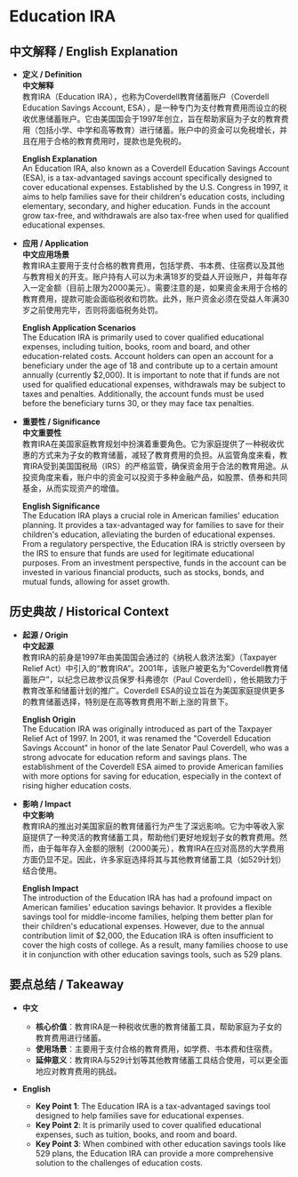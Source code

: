 # Education IRA

## 中文解释 / English Explanation

* **定义 / Definition**  
  **中文解释**  
  教育IRA（Education IRA），也称为Coverdell教育储蓄账户（Coverdell Education Savings Account, ESA），是一种专门为支付教育费用而设立的税收优惠储蓄账户。它由美国国会于1997年创立，旨在帮助家庭为子女的教育费用（包括小学、中学和高等教育）进行储蓄。账户中的资金可以免税增长，并且在用于合格的教育费用时，提款也是免税的。  

  **English Explanation**  
  An Education IRA, also known as a Coverdell Education Savings Account (ESA), is a tax-advantaged savings account specifically designed to cover educational expenses. Established by the U.S. Congress in 1997, it aims to help families save for their children's education costs, including elementary, secondary, and higher education. Funds in the account grow tax-free, and withdrawals are also tax-free when used for qualified educational expenses.

* **应用 / Application**  
  **中文应用场景**  
  教育IRA主要用于支付合格的教育费用，包括学费、书本费、住宿费以及其他与教育相关的开支。账户持有人可以为未满18岁的受益人开设账户，并每年存入一定金额（目前上限为2000美元）。需要注意的是，如果资金未用于合格的教育费用，提款可能会面临税收和罚款。此外，账户资金必须在受益人年满30岁之前使用完毕，否则将面临税务处罚。  

  **English Application Scenarios**  
  The Education IRA is primarily used to cover qualified educational expenses, including tuition, books, room and board, and other education-related costs. Account holders can open an account for a beneficiary under the age of 18 and contribute up to a certain amount annually (currently $2,000). It is important to note that if funds are not used for qualified educational expenses, withdrawals may be subject to taxes and penalties. Additionally, the account funds must be used before the beneficiary turns 30, or they may face tax penalties.

* **重要性 / Significance**  
  **中文重要性**  
  教育IRA在美国家庭教育规划中扮演着重要角色。它为家庭提供了一种税收优惠的方式来为子女的教育储蓄，减轻了教育费用的负担。从监管角度来看，教育IRA受到美国国税局（IRS）的严格监管，确保资金用于合法的教育用途。从投资角度来看，账户中的资金可以投资于多种金融产品，如股票、债券和共同基金，从而实现资产的增值。  

  **English Significance**  
  The Education IRA plays a crucial role in American families' education planning. It provides a tax-advantaged way for families to save for their children's education, alleviating the burden of educational expenses. From a regulatory perspective, the Education IRA is strictly overseen by the IRS to ensure that funds are used for legitimate educational purposes. From an investment perspective, funds in the account can be invested in various financial products, such as stocks, bonds, and mutual funds, allowing for asset growth.

## 历史典故 / Historical Context

* **起源 / Origin**  
  **中文起源**  
  教育IRA的前身是1997年由美国国会通过的《纳税人救济法案》（Taxpayer Relief Act）中引入的“教育IRA”。2001年，该账户被更名为“Coverdell教育储蓄账户”，以纪念已故参议员保罗·科弗德尔（Paul Coverdell），他长期致力于教育改革和储蓄计划的推广。Coverdell ESA的设立旨在为美国家庭提供更多的教育储蓄选择，特别是在高等教育费用不断上涨的背景下。  

  **English Origin**  
  The Education IRA was originally introduced as part of the Taxpayer Relief Act of 1997. In 2001, it was renamed the "Coverdell Education Savings Account" in honor of the late Senator Paul Coverdell, who was a strong advocate for education reform and savings plans. The establishment of the Coverdell ESA aimed to provide American families with more options for saving for education, especially in the context of rising higher education costs.

* **影响 / Impact**  
  **中文影响**  
  教育IRA的推出对美国家庭的教育储蓄行为产生了深远影响。它为中等收入家庭提供了一种灵活的教育储蓄工具，帮助他们更好地规划子女的教育费用。然而，由于每年存入金额的限制（2000美元），教育IRA在应对高昂的大学费用方面仍显不足。因此，许多家庭选择将其与其他教育储蓄工具（如529计划）结合使用。  

  **English Impact**  
  The introduction of the Education IRA has had a profound impact on American families' education savings behavior. It provides a flexible savings tool for middle-income families, helping them better plan for their children's educational expenses. However, due to the annual contribution limit of $2,000, the Education IRA is often insufficient to cover the high costs of college. As a result, many families choose to use it in conjunction with other education savings tools, such as 529 plans.

## 要点总结 / Takeaway

* **中文**  
  - **核心价值**：教育IRA是一种税收优惠的教育储蓄工具，帮助家庭为子女的教育费用进行储蓄。  
  - **使用场景**：主要用于支付合格的教育费用，如学费、书本费和住宿费。  
  - **延伸意义**：教育IRA与529计划等其他教育储蓄工具结合使用，可以更全面地应对教育费用的挑战。  

* **English**  
  - **Key Point 1**: The Education IRA is a tax-advantaged savings tool designed to help families save for educational expenses.  
  - **Key Point 2**: It is primarily used to cover qualified educational expenses, such as tuition, books, and room and board.  
  - **Key Point 3**: When combined with other education savings tools like 529 plans, the Education IRA can provide a more comprehensive solution to the challenges of education costs.